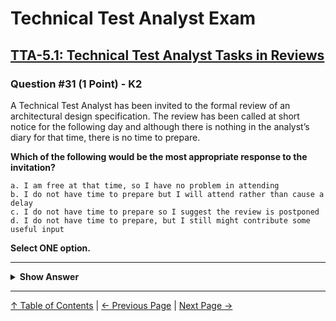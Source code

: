 # Technical Test Analyst Exam

## [TTA-5.1: Technical Test Analyst Tasks in Reviews](../../5-reviews/5.1-technical-test-analyst-tasks-in-reviews.md#51-technical-test-analyst-tasks-in-reviews)

### Question #31 (1 Point) - K2

A Technical Test Analyst has been invited to the formal review of an architectural design specification. The review has been called at short notice for the following day and although there is nothing in the analyst’s diary for that time, there is no time to prepare.

**Which of the following would be the most appropriate response to the invitation?**

    a. I am free at that time, so I have no problem in attending
    b. I do not have time to prepare but I will attend rather than cause a delay
    c. I do not have time to prepare so I suggest the review is postponed
    d. I do not have time to prepare, but I still might contribute some useful input

**Select ONE option.**

---

<details>
<summary><strong>Show Answer</strong></summary>

#### Correct Answer: c

    a. Is not correct. This response indicates a willingness to co-operate in getting the review done but the analyst will be unable to make a full contribution without preparation and the review would therefore be less effective than it should be
    b. Is not correct. This response flags up the lack of preparation time but does not insist on allowing time for adequate preparation
    c. Is correct. The reviewer has raised the lack of preparation time and has suggested a solution to solve this issue
    d. Is not correct. This response is accurate, but preparation is about making a review as effective and efficient as possible. This is a requirement and an advantage of formal reviews

</details>

---

[↑ Table of Contents](../../README.md#table-of-contents) | [← Previous Page](question-30.md) | [Next Page →](question-32.md)
